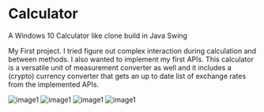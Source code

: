 # Calculator
A Windows 10 Calculator like clone build in Java Swing

My First project. I tried figure out complex interaction during calculation and between methods. I also wanted to implement my first APIs.
This calculator is a versatile unit of measurement converter as well and it includes a (crypto) currency converter 
that gets an up to date list of exchange rates from the implemented APIs.

![image1](https://github.com/Primaat/Calculator/blob/master/Calculator/2019-04-21%20(10).png)
![image1](https://github.com/Primaat/Calculator/blob/master/Calculator/2019-04-21%20(11).png)
![image1](https://github.com/Primaat/Calculator/blob/master/Calculator/2019-04-21%20(12).png)
![image1](https://github.com/Primaat/Calculator/blob/master/Calculator/2019-04-21%20(2).png)

